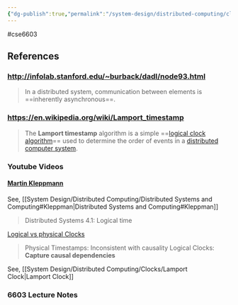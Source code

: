 ```yaml
---
{"dg-publish":true,"permalink":"/system-design/distributed-computing/clocks/clocks/"}
---
```


#cse6603 

## References

### http://infolab.stanford.edu/~burback/dadl/node93.html

> In a distributed system, communication between elements is ==inherently asynchronous==.

### https://en.wikipedia.org/wiki/Lamport_timestamp

>The **Lamport timestamp** algorithm is a simple ==[logical clock algorithm](https://en.wikipedia.org/wiki/Logical_clock_algorithm "Logical clock algorithm")== used to determine the order of events in a [distributed computer system](https://en.wikipedia.org/wiki/Distributed_computer_system "Distributed computer system").

### Youtube Videos

#### [Martin Kleppmann](https://www.youtube.com/watch?v=x-D8iFU1d-o)

See, [[System Design/Distributed Computing/Distributed Systems and Computing#Kleppman|Distributed Systems and Computing#Kleppman]]

> Distributed Systems 4.1: Logical time

[Logical vs physical Clocks](https://youtu.be/x-D8iFU1d-o?t=68)
 > Physical Timestamps: Inconsistent with causality
 > Logical Clocks: **Capture causal dependencies**
 
See, [[System Design/Distributed Computing/Clocks/Lamport Clock|Lamport Clock]]



### 6603 Lecture Notes